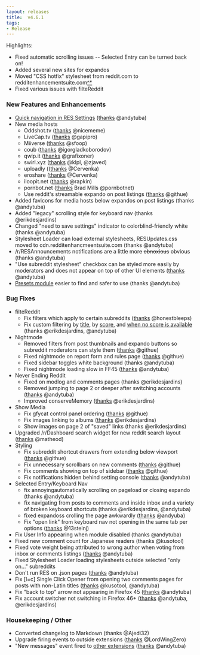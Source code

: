 ```yaml
---
layout: releases
title:  v4.6.1
tags:
- Release
---
```


Highlights:

- Fixed automatic scrolling issues -- Selected Entry can be turned back on!
- Added several new sites for expandos
- Moved "CSS hotfix" stylesheet from reddit.com to redditenhancementsuite.com[^*](https://www.reddit.com/r/Enhancement/wiki/about/privacy#wiki_external_assets "Potential privacy concern")
- Fixed various issues with filteReddit

### New Features and Enhancements

- [Quick navigation in RES Settings](https://www.reddit.com/#!settings/about) ([thanks](https://github.com/honestbleeps/Reddit-Enhancement-Suite/pull/2773) @andytuba)
- New media hosts
	- Oddshot.tv ([thanks](https://github.com/honestbleeps/Reddit-Enhancement-Suite/pull/2652) @nicememe)
	- LiveCap.tv ([thanks](https://github.com/honestbleeps/Reddit-Enhancement-Suite/pull/2670) @gapipro)
	- Miiverse ([thanks](https://github.com/honestbleeps/Reddit-Enhancement-Suite/pull/2440) @sfoop)
	- coub ([thanks](https://github.com/honestbleeps/Reddit-Enhancement-Suite/pull/2539) @igorgladkoborodov)
	- qwip.it ([thanks](https://github.com/honestbleeps/Reddit-Enhancement-Suite/pull/2594) @grafixoner)
	- swirl.xyz ([thanks](https://github.com/honestbleeps/Reddit-Enhancement-Suite/pull/2483) @klpl, @zjaved)
	- uploadly (([thanks](https://github.com/honestbleeps/Reddit-Enhancement-Suite/pull/2491) @Cervenka)
	- eroshare ([thanks](https://github.com/honestbleeps/Reddit-Enhancement-Suite/pull/2491) @Cervenka)
	- iloopit.net ([thanks](https://github.com/honestbleeps/Reddit-Enhancement-Suite/pull/2494) @rapkin)
	- pornbot.net ([thanks](https://github.com/honestbleeps/Reddit-Enhancement-Suite/pull/2272) Brad Mills @pornbotnet)
	- Use reddit's streamable expando on post listings ([thanks](https://github.com/honestbleeps/Reddit-Enhancement-Suite/commit/3b3077c7eae91c61249d53f2b9ea36e11da988c2) @githue)
- Added favicons for media hosts below expandos on post listings (thanks @andytuba)
- Added "legacy" scrolling style for keyboard nav (thanks @erikdesjardins)
- Changed "need to save settings" indicator to colorblind-friendly white (thanks @andytuba)
- Stylesheet Loader can load external stylesheets, RESUpdates.css moved to cdn.redditenhancmeentsuite.com (thanks @andytuba)
- /r/RESAnnouncements notifications are a little more ~~obnoxious~~ obvious (thanks @andytuba)
- "Use subreddit stylesheet" checkbox can be styled more easily by moderators and does not appear on top of other UI elements ([thanks](https://github.com/honestbleeps/Reddit-Enhancement-Suite/pull/2768) @andytuba)
- [Presets module](https://www.reddit.com/#!settings/presets) easier to find and safer to use (thanks @andytuba)

### Bug Fixes
- filteReddit
	- Fix filters which apply to certain subreddits ([thanks](https://github.com/honestbleeps/Reddit-Enhancement-Suite/commit/53b9019784475f5a5ec6414b689ef8bc92405e95) @honestbleeps)
	- Fix custom filtering by [title](https://github.com/honestbleeps/Reddit-Enhancement-Suite/commit/798ab78b54820a6b0bf1e7ec6f6adcc443489d17), by [score](https://github.com/honestbleeps/Reddit-Enhancement-Suite/commit/b55e3476b9af5c5e5b907442cc3b041f61111c48), and [when no score is available](https://github.com/honestbleeps/Reddit-Enhancement-Suite/issues/2721) (thanks @erikdesjardins, @andytuba)
- Nightmode
	- Removed filters from post thumbnails and expando buttons so subreddit moderators can style them ([thanks](https://github.com/honestbleeps/Reddit-Enhancement-Suite/commit/b54d50e59a3b0bcfa0eb2d08113250abdba0a58f) @githue)
	- Fixed nightmode on report form and rules page ([thanks](https://github.com/honestbleeps/Reddit-Enhancement-Suite/commit/3408c7b45ffa450513dd375a4c4fcd3808297505) @githue)
	- Fixed sidebar toggles white background (thanks @andytuba)
	- Fixed nightmode loading slow in FF45 ([thanks](https://github.com/honestbleeps/Reddit-Enhancement-Suite/commit/acfb5f47dc49a5ccdecdd8f7ec5e5c198d8e854b) @andytuba)
- Never Ending Reddit
	- Fixed on modlog and comments pages (thanks @erikdesjardins)
	- Removed jumping to page 2 or deeper after switching accounts ([thanks](https://github.com/honestbleeps/Reddit-Enhancement-Suite/commit/8892044bca9174b6aba39436b141df38faf493f4) @andytuba)
	- Improved conserveMemory ([thanks](https://github.com/honestbleeps/Reddit-Enhancement-Suite/pull/2767) @erikdesjardins)
- Show Media
	- Fix gfycat control panel ordering ([thanks](https://github.com/honestbleeps/Reddit-Enhancement-Suite/commit/e6425f55381c43c2ab118241234ccda879cc7caa) @githue)
	- Fix images linking to albums ([thanks](https://github.com/honestbleeps/Reddit-Enhancement-Suite/commit/ae7fb99aa9128b3085a755a0e8dac1e4b6939e48) @erikdesjardins)
	- Show images on page 2 of "saved" links (thanks @erikdesjardins)
- Upgraded /r/Dashboard search widget for new reddit search layout ([thanks](https://github.com/honestbleeps/Reddit-Enhancement-Suite/commit/8dc57d1a2b399dd7c5b99a4c050b98cb48d30840) @matheod)
- Styling
	- Fix subreddit shortcut drawers from extending below viewport ([thanks](https://github.com/honestbleeps/Reddit-Enhancement-Suite/commit/a8eba3b9f4e4bae8b258baae1958b5e406a16edc) @githue)
	- Fix unnecessary scrollbars on new comments ([thanks](https://github.com/honestbleeps/Reddit-Enhancement-Suite/commit/3651dd4518c84a674f88e0e3868cb8c5d7d54162) @githue)
	- Fix comments showing on top of sidebar ([thanks](https://github.com/honestbleeps/Reddit-Enhancement-Suite/pull/2676) @githue)
	- Fix notifications hidden behind setting console ([thanks](https://github.com/honestbleeps/Reddit-Enhancement-Suite/commit/18026577e50e1d2a226c87ae78c6199cedb8c83a) @andytuba)
- Selected Entry/Keyboard Nav
	- fix annoyingautomatically scrolling on pageload or closing expando (thanks @andytuba)
	- fix navigating from posts to comments and inside inbox and a variety of broken keyboard shortcuts (thanks @erikdesjardins, @andytuba)
	- fixed expandoss crolling the page awkwardly ([thanks](https://github.com/honestbleeps/Reddit-Enhancement-Suite/commit/84ed23f792f82de8eaee4c50170f8b231f3da7e9) @andyuba)
	- Fix "open link" from keyboard nav not opening in the same tab per options ([thanks](https://github.com/honestbleeps/Reddit-Enhancement-Suite/pull/2764) @13steinj)
- Fix User Info appearing when module disabled (thanks @andytuba)
- Fixed new comment count for Japanese readers (thanks @kusotool)
- Fixed vote weight being attributed to wrong author when voting from inbox or comments listings ([thanks](https://github.com/honestbleeps/Reddit-Enhancement-Suite/commit/7eac310848f6e3c1cd1ca25367ca87ba69689b36) @andytuba)
- Fixed Stylesheet Loader loading stylesheets outside selected "only on..." subreddits
- Don't run RES on .json pages ([thanks](https://github.com/honestbleeps/Reddit-Enhancement-Suite/commit/371da40a065deda890fc782ea9c184707b9619c2) @andytuba)
- Fix [l=c] Single Click Opener from opening two comments pages for posts with non-Latin titles ([thanks](https://github.com/honestbleeps/Reddit-Enhancement-Suite/pull/2682) @kusotool, @andytuba)
- Fix "back to top" arrow not appearing in Firefox 45 ([thanks](https://github.com/honestbleeps/Reddit-Enhancement-Suite/commit/defdd75) @andytuba)
- Fix account switcher not switching in Firefox 46+ ([thanks](https://github.com/honestbleeps/Reddit-Enhancement-Suite/commit/34a323bacf98a2e3b7a761c58d82d6eaadf12d43) @andytuba, @erikdesjardins)

### Housekeeping / Other

- Converted changelog to Markdown (thanks @Ajedi32)
- Upgrade firing events to outside extensions ([thanks](https://github.com/honestbleeps/Reddit-Enhancement-Suite/commit/73f414f19f657477548ce870e532f34780fd7d8a) @LordWingZero)
- "New messages" event fired to [other extensions](/r/InboxRevamp) ([thanks](https://github.com/honestbleeps/Reddit-Enhancement-Suite/commit/bb2a85c417edc473164856d505432eb64a69a5e3) @andytuba)

